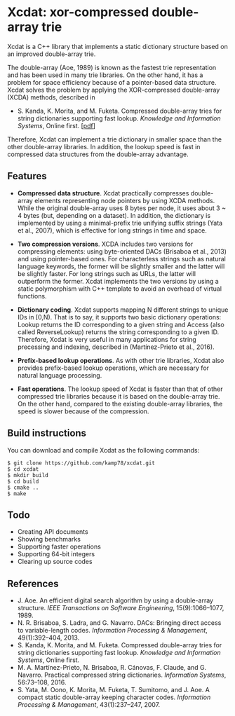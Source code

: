 # Xcdat: xor-compressed double-array trie

Xcdat is a C++ library that implements a static dictionary structure based on an improved double-array trie.

The double-array (Aoe, 1989) is known as the fastest trie representation and has been used in many trie libraries. On the other hand, it has a problem for space efficiency because of a pointer-based data structure.
Xcdat solves the problem by applying the XOR-compressed double-array (XCDA) methods, described in

- S. Kanda, K. Morita, and M. Fuketa. Compressed double-array tries for string dictionaries supporting fast lookup. _Knowledge and Information Systems_, Online first. [[pdf](https://sites.google.com/site/shnskknd/kais2016.pdf)]

Therefore, Xcdat can implement a trie dictionary in smaller space than the other double-array libraries.
In addition, the lookup speed is fast in compressed data structures from the double-array advantage.

## Features

- **Compressed data structure**. Xcdat practically compresses double-array elements representing node pointers by using XCDA methods. While the original double-array uses 8 bytes per node, it uses about 3 ~ 4 bytes (but, depending on a dataset). In addition, the dictionary is implemented by using a minimal-prefix trie unifying suffix strings (Yata et al., 2007), which is effective for long strings in time and space.

- **Two compression versions**. XCDA includes two versions for compressing elements: using byte-oriented DACs (Brisaboa et al., 2013) and using pointer-based ones. For characterless strings such as natural language keywords, the former will be slightly smaller and the latter will be slightly faster. For long strings such as URLs, the latter will outperform the former. Xcdat implements the two versions by using a static polymorphism with C++ template to avoid an overhead of virtual functions. 

- **Dictionary coding**. Xcdat supports mapping N different strings to unique IDs in [0,N). That is to say, it supports two basic dictionary operations: Lookup returns the ID corresponding to a given string and Access (also called ReverseLookup) returns the string corresponding to a given ID. Therefore, Xcdat is very useful in many applications for string precessing and indexing, described in (Martínez-Prieto et al., 2016).

- **Prefix-based lookup operations**. As with other trie libraries, Xcdat also provides prefix-based lookup operations, which are necessary for natural language processing.

- **Fast operations**. The lookup speed of Xcdat is faster than that of other compressed trie libraries because it is based on the double-array trie. On the other hand, compared to the existing double-array libraries, the speed is slower because of the compression.

## Build instructions

You can download and compile Xcdat as the following commands:

```
$ git clone https://github.com/kamp78/xcdat.git
$ cd xcdat
$ mkdir build
$ cd build
$ cmake ..
$ make
```

## Todo

- Creating API documents
- Showing benchmarks
- Supporting faster operations
- Supporting 64-bit integers
- Clearing up source codes

## References

- J. Aoe. An efficient digital search algorithm by using a double-array structure. _IEEE Transactions on Software Engineering_, 15(9):1066–1077, 1989.
- N. R. Brisaboa, S. Ladra, and G. Navarro. DACs: Bringing direct access to variable-length codes. _Information Processing & Management_, 49(1):392–404, 2013.
- S. Kanda, K. Morita, and M. Fuketa. Compressed double-array tries for string dictionaries supporting fast lookup. _Knowledge and Information Systems_, Online first.
- M. A. Martínez-Prieto, N. Brisaboa, R. Cánovas, F. Claude, and G. Navarro. Practical compressed string dictionaries. _Information Systems_, 56:73–108, 2016.
- S. Yata, M. Oono, K. Morita, M. Fuketa, T. Sumitomo, and J. Aoe. A compact static double-array keeping character codes. _Information Processing & Management_, 43(1):237–247, 2007.
